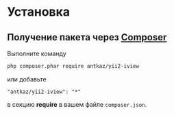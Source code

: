 # Установка

## Получение пакета через <a href="http://getcomposer.org/download/" target="_blank">Composer</a>

Выполните команду

```bash
php composer.phar require antkaz/yii2-iview
```

или добавьте

```
"antkaz/yii2-iview": "*"
```

в секцию **require** в вашем файле `composer.json`.